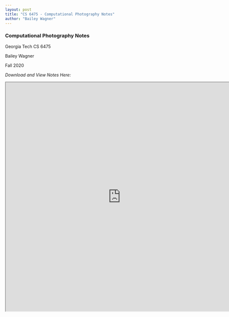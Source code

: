 ```yaml
---
layout: post
title: "CS 6475 - Computational Photography Notes"
author: "Bailey Wagner"
---
```


### Computational Photography Notes
Georgia Tech CS 6475  

Bailey Wagner  

Fall 2020  

*Download and View Notes Here:*  

<iframe src="https://docs.google.com/viewer?srcid=1q6rcSqWMbjs7rLLdJiBy9IcTeiqSh3PV&pid=explorer&efh=false&a=v&chrome=false&embedded=true" width="750px" height="750px"></iframe>
